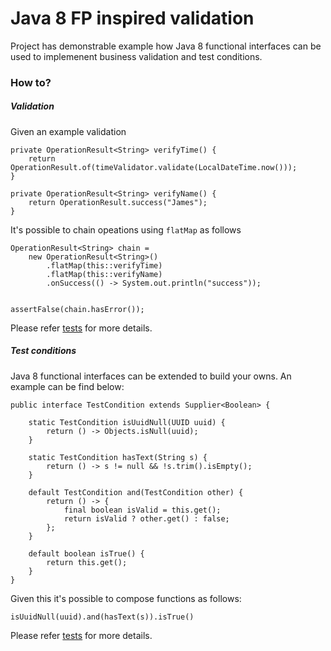 # Java 8 FP inspired validation

Project has demonstrable example how Java 8 functional interfaces can be used to implemenent business validation and test conditions.

### How to?

##### Validation

Given an example validation

```
private OperationResult<String> verifyTime() {
    return OperationResult.of(timeValidator.validate(LocalDateTime.now()));
}

private OperationResult<String> verifyName() {
    return OperationResult.success("James");
}
```
It's possible to chain opeations using `flatMap` as follows
```
OperationResult<String> chain =
    new OperationResult<String>()
        .flatMap(this::verifyTime)
        .flatMap(this::verifyName)
        .onSuccess(() -> System.out.println("success"));


assertFalse(chain.hasError());
```
Please refer [tests](/src/test/java/validation/OperationResultTest.java) for more details.

##### Test conditions 

Java 8 functional interfaces can be extended to build your owns. An example can be find below:
```
public interface TestCondition extends Supplier<Boolean> {

    static TestCondition isUuidNull(UUID uuid) {
        return () -> Objects.isNull(uuid);
    }

    static TestCondition hasText(String s) {
        return () -> s != null && !s.trim().isEmpty();
    }

    default TestCondition and(TestCondition other) {
        return () -> {
            final boolean isValid = this.get();
            return isValid ? other.get() : false;
        };
    }

    default boolean isTrue() {
        return this.get();
    }
}
```
Given this it's possible to compose functions as follows:
```
isUuidNull(uuid).and(hasText(s)).isTrue()
```
Please refer [tests](/src/test/java/validation/TestConditionTest.java) for more details.

